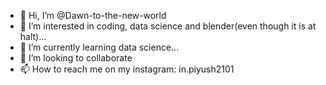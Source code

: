 - 👋 Hi, I’m @Dawn-to-the-new-world
- 👀 I’m interested in coding, data science and blender(even though it is at halt)...
- 🌱 I’m currently learning data science...
- 💞️ I’m looking to collaborate 
- 📫 How to reach me on my instagram: in.piyush2101

<!---                                                                      
Dawn-to-the-new-world/Dawn-to-the-new-world is a ✨ special ✨ repository because its `README.md` (this file) appears on your GitHub profile.
You can click the Preview link to take a look at your changes.
--->
                                      

